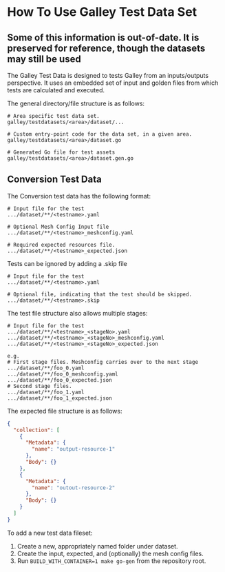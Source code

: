 # How To Use Galley Test Data Set

## Some of this information is out-of-date.  It is preserved for reference, though the datasets may still be used

The Galley Test Data is designed to tests Galley from an inputs/outputs
perspective. It uses an embedded set of input and golden files from which
tests are calculated and executed.

The general directory/file structure is as follows:

```plain
# Area specific test data set.
galley/testdatasets/<area>/dataset/...

# Custom entry-point code for the data set, in a given area.
galley/testdatasets/<area>/dataset.go

# Generated Go file for test assets
galley/testdatasets/<area>/dataset.gen.go
```

## Conversion Test Data

The Conversion test data has the following format:

```plain
# Input file for the test
.../dataset/**/<testname>.yaml

# Optional Mesh Config Input file
.../dataset/**/<testname>_meshconfig.yaml

# Required expected resources file.
.../dataset/**/<testname>_expected.json
```

Tests can be ignored by adding a .skip file

```plain
# Input file for the test
.../dataset/**/<testname>.yaml

# Optional file, indicating that the test should be skipped.
.../dataset/**/<testname>.skip
```

The test file structure also allows multiple stages:

```plain
# Input file for the test
.../dataset/**/<testname>_<stageNo>.yaml
.../dataset/**/<testname>_<stageNo>_meshconfig.yaml
.../dataset/**/<testname>_<stageNo>_expected.json

e.g.
# First stage files. Meshconfig carries over to the next stage
.../dataset/**/foo_0.yaml
.../dataset/**/foo_0_meshconfig.yaml
.../dataset/**/foo_0_expected.json
# Second stage files.
.../dataset/**/foo_1.yaml
.../dataset/**/foo_1_expected.json

```

The expected file structure is as follows:

```json
{
  "collection": [
    {
      "Metadata": {
        "name": "output-resource-1"
      },
      "Body": {}
    },
    {
      "Metadata": {
        "name": "outout-resource-2"
      },
      "Body": {}
    }
  ]
}
```

To add a new test data fileset:
 1. Create a new, appropriately named folder under dataset.
 2. Create the input, expected, and (optionally) the mesh config files.
 3. Run `BUILD_WITH_CONTAINER=1 make go-gen` from the repository root.
